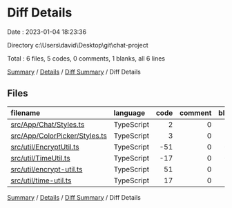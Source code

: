 # Diff Details

Date : 2023-01-04 18:23:36

Directory c:\\Users\\david\\Desktop\\git\\chat-project

Total : 6 files,  5 codes, 0 comments, 1 blanks, all 6 lines

[Summary](results.md) / [Details](details.md) / [Diff Summary](diff.md) / Diff Details

## Files
| filename | language | code | comment | blank | total |
| :--- | :--- | ---: | ---: | ---: | ---: |
| [src/App/Chat/Styles.ts](/src/App/Chat/Styles.ts) | TypeScript | 2 | 0 | 0 | 2 |
| [src/App/ColorPicker/Styles.ts](/src/App/ColorPicker/Styles.ts) | TypeScript | 3 | 0 | 1 | 4 |
| [src/util/EncryptUtil.ts](/src/util/EncryptUtil.ts) | TypeScript | -51 | 0 | -14 | -65 |
| [src/util/TimeUtil.ts](/src/util/TimeUtil.ts) | TypeScript | -17 | 0 | -10 | -27 |
| [src/util/encrypt-util.ts](/src/util/encrypt-util.ts) | TypeScript | 51 | 0 | 14 | 65 |
| [src/util/time-util.ts](/src/util/time-util.ts) | TypeScript | 17 | 0 | 10 | 27 |

[Summary](results.md) / [Details](details.md) / [Diff Summary](diff.md) / Diff Details